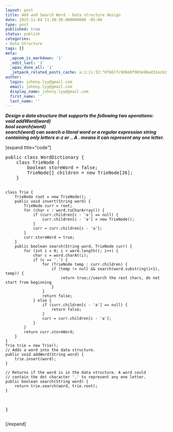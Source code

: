 ```yaml
---
layout: post
title: Add and Search Word - Data structure design
date: 2015-11-04 11:39:30.000000000 -05:00
type: post
published: true
status: publish
categories:
- Data Structure
tags: []
meta:
  _wpcom_is_markdown: '1'
  _edit_last: '1'
  _wpas_done_all: '1'
  _jetpack_related_posts_cache: a:1:{s:32:"8f6677c9d6b0f903e98ad32ec61f8deb";a:2:{s:7:"expires";i:1463979823;s:7:"payload";a:3:{i:0;a:1:{s:2:"id";i:1793;}i:1;a:1:{s:2:"id";i:531;}i:2;a:1:{s:2:"id";i:583;}}}}
author:
  login: johnny.lyy@gmail.com
  email: johnny.lyy@gmail.com
  display_name: johnny.lyy@gmail.com
  first_name: ''
  last_name: ''
---
```

<p><strong><em>Design a data structure that supports the following two operations:<br />
void addWord(word)<br />
bool search(word)<br />
search(word) can search a literal word or a regular expression string containing only letters a-z or .. A . means it can represent any one letter.</em></strong></p>
<p>[expand title="code"]</p>
<pre>
public class WordDictionary {
    class TrieNode {
        boolean storeWord = false;
        TrieNode[] children = new TrieNode[26];
    }
    
    class Trie {
        TrieNode root = new TrieNode();
        public void insert(String word) {
            TrieNode curr = root;
            for (char c : word.toCharArray()) {
                if (curr.children[c - 'a'] == null) {
                    curr.children[c - 'a'] = new TrieNode();
                }
                curr = curr.children[c - 'a'];
            }
            curr.storeWord = true;
        }
        public boolean search(String word, TrieNode curr) {
            for (int i = 0; i < word.length(); i++) {
                char c = word.charAt(i);
                if (c == '.') {
                    for (TrieNode temp : curr.children) {
                        if (temp != null && search(word.substring(i+1), temp)) {
                            return true;//search the rest chars, do not start from beginning
                        }
                    }
                    return false;
                } else {
                    if (curr.children[c - 'a'] == null) {
                        return false;
                    }
                    curr = curr.children[c - 'a'];
                }                
            }
            return curr.storeWord;
        }
    }
    Trie trie = new Trie();
    // Adds a word into the data structure.
    public void addWord(String word) {
        trie.insert(word);
    }

    // Returns if the word is in the data structure. A word could
    // contain the dot character '.' to represent any one letter.
    public boolean search(String word) {
        return trie.search(word, trie.root);
    }
}
</pre>
<p>[/expand]</p>
